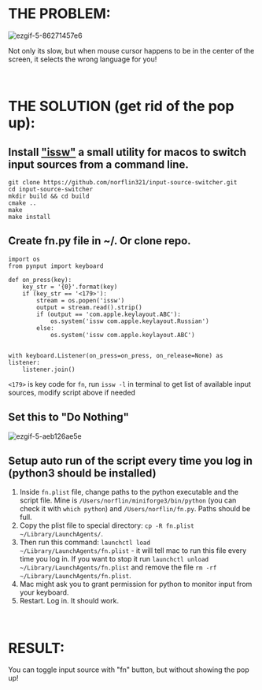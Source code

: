 # THE PROBLEM:
![ezgif-5-86271457e6](https://user-images.githubusercontent.com/33498670/167284292-2fe06593-0e47-4c7e-8086-8abd2237466c.gif)

Not only its slow, but when mouse cursor happens to be in the center of the screen, it selects the wrong language for you!

&nbsp;&nbsp;&nbsp;&nbsp;&nbsp;&nbsp;
# THE SOLUTION (get rid of the pop up):

Install ["issw"](https://github.com/vovkasm/input-source-switcher) a small utility for macos to switch input sources from a command line.
------------

    git clone https://github.com/norflin321/input-source-switcher.git
    cd input-source-switcher
    mkdir build && cd build
    cmake ..
    make
    make install

Create fn.py file in ~/. Or clone repo.
------------

    import os
    from pynput import keyboard

    def on_press(key):
        key_str = '{0}'.format(key)
        if (key_str == '<179>'):
            stream = os.popen('issw')
            output = stream.read().strip()
            if (output == 'com.apple.keylayout.ABC'):
                os.system('issw com.apple.keylayout.Russian')
            else:
                os.system('issw com.apple.keylayout.ABC')


    with keyboard.Listener(on_press=on_press, on_release=None) as listener:
        listener.join()
`<179>` is key code for `fn`, run `issw -l` in terminal to get list of available input sources, modify script above if needed

Set this to "Do Nothing"
------------
![ezgif-5-aeb126ae5e](https://user-images.githubusercontent.com/33498670/167285047-18f7a509-b56d-4f1f-896a-963c034947dc.jpeg)

Setup auto run of the script every time you log in (python3 should be installed)
------------
1. Inside `fn.plist` file, change paths to the python executable and the script file. Mine is `/Users/norflin/miniforge3/bin/python` (you can check it with `which python`) and `/Users/norflin/fn.py`. Paths should be full.
2. Copy the plist file to special directory: `cp -R fn.plist ~/Library/LaunchAgents/`.
3. Then run this command: `launchctl load ~/Library/LaunchAgents/fn.plist` - it will tell mac to run this file every time you log in. If you want to stop it run `launchctl unload ~/Library/LaunchAgents/fn.plist` and remove the file `rm -rf ~/Library/LaunchAgents/fn.plist`.
4. Mac might ask you to grant permission for python to monitor input from your keyboard.
5. Restart. Log in. It should work.

&nbsp;&nbsp;&nbsp;&nbsp;&nbsp;&nbsp;
# RESULT:
You can toggle input source with "fn" button, but without showing the pop up!

